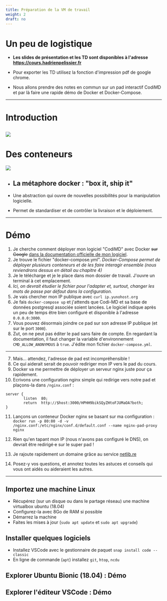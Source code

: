 ```yaml
---
title: Préparation de la VM de travail
weight: 2
draft: no
---
```


# Un peu de logistique

- **Les slides de présentation et les TD sont disponibles à l'adresse https://cours.hadrienpelissier.fr**

- Pour exporter les TD utilisez la fonction d'impression pdf de google chrome.

- Nous allons prendre des notes en commun sur un pad interactif CodiMD et par là faire une rapide démo de Docker et Docker-Compose.

---

# Introduction

## ![](../../images/Moby-logo.png)

# Des conteneurs

![](../../images/docker.png)

- ## La métaphore docker : "box it, ship it"

- Une abstraction qui ouvre de nouvelles possibilités pour la manipulation logicielle.
- Permet de standardiser et de contrôler la livraison et le déploiement.

---

# Démo

1. Je cherche comment déployer mon logiciel "CodiMD" avec Docker ~~sur Google~~ [dans la documentation officielle de mon logiciel](https://hackmd.io/c/codimd-documentation/%2Fs%2Fcodimd-docker-deployment).
2. Je trouve le fichier "docker-compose.yml". _Docker-Compose permet de déployer plusieurs conteneurs et de les faire interagir ensemble (nous reviendrons dessus en détail au chapitre 4)_
3. Je le télécharge et je le place dans mon dossier de travail. J'ouvre un terminal à cet emplacement.
4. _Ici, on devrait étudier le fichier pour l'adapter et, surtout, changer les mots de passe par défaut dans la configuration._
5. Je vais chercher mon IP publique avec `curl ip.yunohost.org`
6. Je fais `docker-compose up` et j'attends que Codi-MD et sa base de données postgresql associée soient lancées. Le logiciel indique après un peu de temps être bien configuré et disponible à l'adresse `0.0.0.0:3000`.
7. Vous pouvez désormais joindre ce pad sur son adresse IP publique (et sur le port `3000`).
8. Zut, on ne peut pas éditer le pad sans faire de compte. En regardant la documentation, il faut changer la variable d'environnement `CMD_ALLOW_ANONYMOUS` à `true`. J'édite mon fichier `docker-compose.yml`.

---

7. Mais... attendez, l'adresse de pad est incompréhensible !
8. Ce qui aiderait serait de pouvoir rediriger mon IP vers le pad du cours.
9. Docker va me permettre de déployer un serveur nginx juste pour ça rapidement.
10. Ecrivons une configuration nginx simple qui redirige vers notre pad et plaçons-la dans `/nginx.conf` :

<!-- ```nginx
server {
        listen  80;
        location / {
                proxy_pass  http://$host:3000/;
        }
}
``` -->

```nginx
server {
        listen  80;
        return  http://$host:3000/HPHH9bikSQyZHtoFJUMaOA?both;
}
```

<!-- ```
server {
        listen   80;
        server_name  0.0.0.0;
        location / {
                proxy_pass         http://hackmd_codimd_1:3000/;
        }
        location = /pad {
		rewrite /pad /HPHH9bikSQyZHtoFJUMaOA break;
                proxy_pass         http://hackmd_codimd_1:3000/;
		proxy_redirect off;
        }
} ``` -->

11. Lançons un conteneur Docker nginx se basant sur ma configuration :
    `docker run -p 80:80 -d -v /nginx.conf:/etc/nginx/conf.d/default.conf --name nginx-pad-proxy nginx`
    <!-- With network: `docker run -p 80:80 -d --network hackmd_default -v /tmp/config-nginx:/etc/nginx/conf.d --name nginx-pad-proxy nginx` -->
     <!-- Test config and network: `docker run --rm --network hackmd_default -v /tmp/config-nginx:/etc/nginx/conf.d nginx nginx -t` -->
12. Rien qu'en tapant mon IP (nous n'avons pas configuré le DNS), on devrait être redirigé·e sur le super pad !

13. Je rajoute rapidement un domaine grâce au service [netlib.re](https://netlib.re)

14. Posez-y vos questions, et annotez toutes les astuces et conseils qui vous ont aidés ou aideraient les autres.
    <!-- Structurer en écrivant quelques titres -->

---

## Importez une machine Linux

- Récupérez (sur un disque ou dans le partage réseau) une machine virtualbox ubuntu (18.04)
- Configurez-la avec 8Go de RAM si possible
- Démarrez la machine
- Faites les mises à jour (`sudo apt update` et `sudo apt upgrade`)

## Installer quelques logiciels

- Installez VSCode avec le gestionnaire de paquet `snap install code --classic`
- En ligne de commande (`apt`) installez `git`, `htop`, `ncdu`

## Explorer Ubuntu Bionic (18.04) : Démo

## Explorer l'éditeur VSCode : Démo
